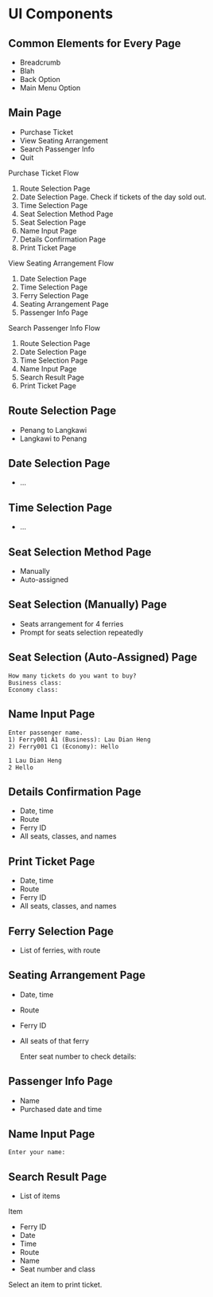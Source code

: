 # UI Components

## Common Elements for Every Page

- Breadcrumb
- Blah
- Back Option
- Main Menu Option

## Main Page

- Purchase Ticket
- View Seating Arrangement
- Search Passenger Info
- Quit

Purchase Ticket Flow

1. Route Selection Page
2. Date Selection Page. Check if tickets of the day sold out.
3. Time Selection Page
4. Seat Selection Method Page
5. Seat Selection Page
6. Name Input Page
7. Details Confirmation Page
8. Print Ticket Page

View Seating Arrangement Flow

1. Date Selection Page
2. Time Selection Page
3. Ferry Selection Page
4. Seating Arrangement Page
5. Passenger Info Page

Search Passenger Info Flow

1. Route Selection Page
2. Date Selection Page
3. Time Selection Page
4. Name Input Page
5. Search Result Page
6. Print Ticket Page

## Route Selection Page

- Penang to Langkawi
- Langkawi to Penang

## Date Selection Page

- ...

## Time Selection Page

- ...

## Seat Selection Method Page

- Manually
- Auto-assigned

## Seat Selection (Manually) Page

- Seats arrangement for 4 ferries
- Prompt for seats selection repeatedly

## Seat Selection (Auto-Assigned) Page

    How many tickets do you want to buy?
    Business class: 
    Economy class:

## Name Input Page

    Enter passenger name.
    1) Ferry001 A1 (Business): Lau Dian Heng
    2) Ferry001 C1 (Economy): Hello

    1 Lau Dian Heng
    2 Hello

## Details Confirmation Page

- Date, time
- Route
- Ferry ID
- All seats, classes, and names

## Print Ticket Page

- Date, time
- Route
- Ferry ID
- All seats, classes, and names

## Ferry Selection Page

- List of ferries, with route

## Seating Arrangement Page

- Date, time
- Route
- Ferry ID
- All seats of that ferry

    Enter seat number to check details:

## Passenger Info Page

- Name
- Purchased date and time

## Name Input Page

    Enter your name:

## Search Result Page

- List of items

Item

- Ferry ID
- Date
- Time
- Route
- Name
- Seat number and class

Select an item to print ticket.
